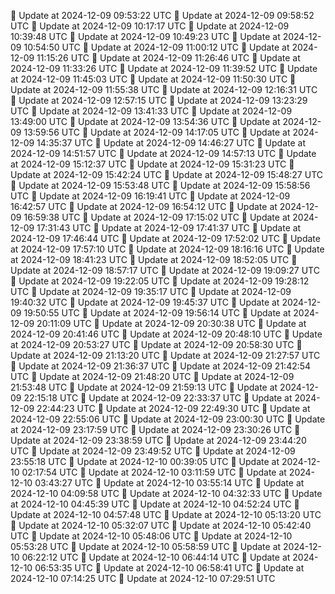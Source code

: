 🔄 Update at 2024-12-09 09:53:22 UTC
🔄 Update at 2024-12-09 09:58:52 UTC
🔄 Update at 2024-12-09 10:17:17 UTC
🔄 Update at 2024-12-09 10:39:48 UTC
🔄 Update at 2024-12-09 10:49:23 UTC
🔄 Update at 2024-12-09 10:54:50 UTC
🔄 Update at 2024-12-09 11:00:12 UTC
🔄 Update at 2024-12-09 11:15:26 UTC
🔄 Update at 2024-12-09 11:26:46 UTC
🔄 Update at 2024-12-09 11:33:26 UTC
🔄 Update at 2024-12-09 11:39:52 UTC
🔄 Update at 2024-12-09 11:45:03 UTC
🔄 Update at 2024-12-09 11:50:30 UTC
🔄 Update at 2024-12-09 11:55:38 UTC
🔄 Update at 2024-12-09 12:16:31 UTC
🔄 Update at 2024-12-09 12:57:15 UTC
🔄 Update at 2024-12-09 13:23:29 UTC
🔄 Update at 2024-12-09 13:41:33 UTC
🔄 Update at 2024-12-09 13:49:00 UTC
🔄 Update at 2024-12-09 13:54:36 UTC
🔄 Update at 2024-12-09 13:59:56 UTC
🔄 Update at 2024-12-09 14:17:05 UTC
🔄 Update at 2024-12-09 14:35:37 UTC
🔄 Update at 2024-12-09 14:46:27 UTC
🔄 Update at 2024-12-09 14:51:57 UTC
🔄 Update at 2024-12-09 14:57:13 UTC
🔄 Update at 2024-12-09 15:12:37 UTC
🔄 Update at 2024-12-09 15:31:23 UTC
🔄 Update at 2024-12-09 15:42:24 UTC
🔄 Update at 2024-12-09 15:48:27 UTC
🔄 Update at 2024-12-09 15:53:48 UTC
🔄 Update at 2024-12-09 15:58:56 UTC
🔄 Update at 2024-12-09 16:19:41 UTC
🔄 Update at 2024-12-09 16:42:57 UTC
🔄 Update at 2024-12-09 16:54:12 UTC
🔄 Update at 2024-12-09 16:59:38 UTC
🔄 Update at 2024-12-09 17:15:02 UTC
🔄 Update at 2024-12-09 17:31:43 UTC
🔄 Update at 2024-12-09 17:41:37 UTC
🔄 Update at 2024-12-09 17:46:44 UTC
🔄 Update at 2024-12-09 17:52:02 UTC
🔄 Update at 2024-12-09 17:57:10 UTC
🔄 Update at 2024-12-09 18:16:16 UTC
🔄 Update at 2024-12-09 18:41:23 UTC
🔄 Update at 2024-12-09 18:52:05 UTC
🔄 Update at 2024-12-09 18:57:17 UTC
🔄 Update at 2024-12-09 19:09:27 UTC
🔄 Update at 2024-12-09 19:22:05 UTC
🔄 Update at 2024-12-09 19:28:12 UTC
🔄 Update at 2024-12-09 19:35:17 UTC
🔄 Update at 2024-12-09 19:40:32 UTC
🔄 Update at 2024-12-09 19:45:37 UTC
🔄 Update at 2024-12-09 19:50:55 UTC
🔄 Update at 2024-12-09 19:56:14 UTC
🔄 Update at 2024-12-09 20:11:09 UTC
🔄 Update at 2024-12-09 20:30:38 UTC
🔄 Update at 2024-12-09 20:41:46 UTC
🔄 Update at 2024-12-09 20:48:10 UTC
🔄 Update at 2024-12-09 20:53:27 UTC
🔄 Update at 2024-12-09 20:58:30 UTC
🔄 Update at 2024-12-09 21:13:20 UTC
🔄 Update at 2024-12-09 21:27:57 UTC
🔄 Update at 2024-12-09 21:36:37 UTC
🔄 Update at 2024-12-09 21:42:54 UTC
🔄 Update at 2024-12-09 21:48:20 UTC
🔄 Update at 2024-12-09 21:53:48 UTC
🔄 Update at 2024-12-09 21:59:13 UTC
🔄 Update at 2024-12-09 22:15:18 UTC
🔄 Update at 2024-12-09 22:33:37 UTC
🔄 Update at 2024-12-09 22:44:23 UTC
🔄 Update at 2024-12-09 22:49:30 UTC
🔄 Update at 2024-12-09 22:55:06 UTC
🔄 Update at 2024-12-09 23:00:30 UTC
🔄 Update at 2024-12-09 23:17:59 UTC
🔄 Update at 2024-12-09 23:30:26 UTC
🔄 Update at 2024-12-09 23:38:59 UTC
🔄 Update at 2024-12-09 23:44:20 UTC
🔄 Update at 2024-12-09 23:49:52 UTC
🔄 Update at 2024-12-09 23:55:18 UTC
🔄 Update at 2024-12-10 00:39:05 UTC
🔄 Update at 2024-12-10 02:17:54 UTC
🔄 Update at 2024-12-10 03:11:59 UTC
🔄 Update at 2024-12-10 03:43:27 UTC
🔄 Update at 2024-12-10 03:55:14 UTC
🔄 Update at 2024-12-10 04:09:58 UTC
🔄 Update at 2024-12-10 04:32:33 UTC
🔄 Update at 2024-12-10 04:45:39 UTC
🔄 Update at 2024-12-10 04:52:24 UTC
🔄 Update at 2024-12-10 04:57:48 UTC
🔄 Update at 2024-12-10 05:13:20 UTC
🔄 Update at 2024-12-10 05:32:07 UTC
🔄 Update at 2024-12-10 05:42:40 UTC
🔄 Update at 2024-12-10 05:48:06 UTC
🔄 Update at 2024-12-10 05:53:28 UTC
🔄 Update at 2024-12-10 05:58:59 UTC
🔄 Update at 2024-12-10 06:22:12 UTC
🔄 Update at 2024-12-10 06:44:14 UTC
🔄 Update at 2024-12-10 06:53:35 UTC
🔄 Update at 2024-12-10 06:58:41 UTC
🔄 Update at 2024-12-10 07:14:25 UTC
🔄 Update at 2024-12-10 07:29:51 UTC

